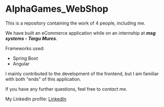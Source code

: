 # AlphaGames_WebShop

This is a repository containing the work of 4 people, including me. 

We have built an eCommerce application while on an internship at ***msg systems - Targu Mures***.

Frameworks used:
+ Spring Boot
+ Angular

I mainly contributed to the development of the frontend, but I am familiar with both "ends" of this application.

If you have any further questions, feel free to *contact me*.

My LinkedIn profile: [LinkedIn](https://www.linkedin.com/in/blanka-bernadett-nov%C3%A1k-680b5126b)
